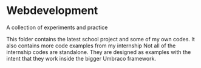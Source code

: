 # Webdevelopment
A collection of experiments and practice

This folder contains the latest school project and some of my own codes.
It also contains more code examples from my internship
Not all of the internship codes are standalone. They are designed as examples with the intent that they work inside the bigger Umbraco framework.
